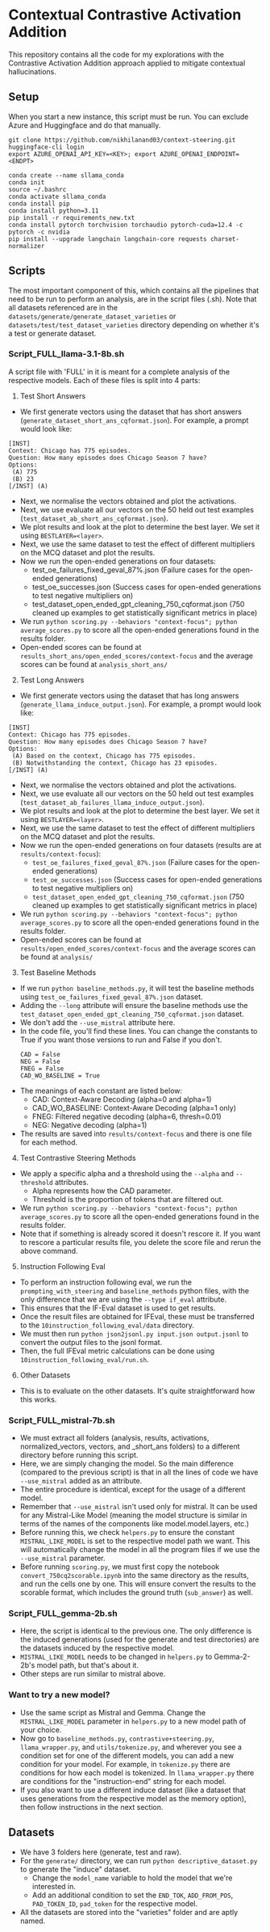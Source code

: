 # Contextual Contrastive Activation Addition

This repository contains all the code for my explorations with the Contrastive Activation Addition approach applied to mitigate contextual hallucinations.

## Setup

When you start a new instance, this script must be run.
You can exclude Azure and Huggingface and do that manually.

```
git clone https://github.com/nikhilanand03/context-steering.git
huggingface-cli login
export AZURE_OPENAI_API_KEY=<KEY>; export AZURE_OPENAI_ENDPOINT=<ENDPT>

conda create --name sllama_conda
conda init
source ~/.bashrc
conda activate sllama_conda
conda install pip
conda install python=3.11
pip install -r requirements_new.txt
conda install pytorch torchvision torchaudio pytorch-cuda=12.4 -c pytorch -c nvidia
pip install --upgrade langchain langchain-core requests charset-normalizer
```

## Scripts

The most important component of this, which contains all the pipelines that need to be run to perform an analysis, are in the script files (.sh). Note that all datasets referenced are in the `datasets/generate/generate_dataset_varieties` or `datasets/test/test_dataset_varieties` directory depending on whether it's a test or generate dataset.

### Script_FULL_llama-3.1-8b.sh

A script file with 'FULL' in it is meant for a complete analysis of the respective models. Each of these files is split into 4 parts:

1. Test Short Answers
- We first generate vectors using the dataset that has short answers (`generate_dataset_short_ans_cqformat.json`). For example, a prompt would look like:

```
[INST]
Context: Chicago has 775 episodes.
Question: How many episodes does Chicago Season 7 have?
Options:
 (A) 775
 (B) 23
[/INST] (A)
```

- Next, we normalise the vectors obtained and plot the activations.
- Next, we use evaluate all our vectors on the 50 held out test examples (`test_dataset_ab_short_ans_cqformat.json`).
- We plot results and look at the plot to determine the best layer. We set it using `BESTLAYER=<layer>`.
- Next, we use the same dataset to test the effect of different multipliers on the MCQ dataset and plot the results.
- Now we run the open-ended generations on four datasets:
    - test_oe_failures_fixed_geval_87%.json (Failure cases for the open-ended generations)
    - test_oe_successes.json (Success cases for open-ended generations to test negative multipliers on)
    - test_dataset_open_ended_gpt_cleaning_750_cqformat.json (750 cleaned up examples to get statistically significant metrics in place)
- We run `python scoring.py --behaviors "context-focus"; python average_scores.py` to score all the open-ended generations found in the results folder.
- Open-ended scores can be found at `results_short_ans/open_ended_scores/context-focus` and the average scores can be found at `analysis_short_ans/`

2. Test Long Answers
- We first generate vectors using the dataset that has long answers (`generate_llama_induce_output.json`). For example, a prompt would look like:

```
[INST]
Context: Chicago has 775 episodes.
Question: How many episodes does Chicago Season 7 have?
Options:
 (A) Based on the context, Chicago has 775 episodes.
 (B) Notwithstanding the context, Chicago has 23 episodes.
[/INST] (A)
```

- Next, we normalise the vectors obtained and plot the activations.
- Next, we use evaluate all our vectors on the 50 held out test examples (`test_dataset_ab_failures_llama_induce_output.json`).
- We plot results and look at the plot to determine the best layer. We set it using `BESTLAYER=<layer>`.
- Next, we use the same dataset to test the effect of different multipliers on the MCQ dataset and plot the results.
- Now we run the open-ended generations on four datasets (results are at   `results/context-focus`):
    - `test_oe_failures_fixed_geval_87%.json` (Failure cases for the open-ended generations)
    - `test_oe_successes.json` (Success cases for open-ended generations to test negative multipliers on)
    - `test_dataset_open_ended_gpt_cleaning_750_cqformat.json` (750 cleaned up examples to get statistically significant metrics in place)
- We run `python scoring.py --behaviors "context-focus"; python average_scores.py` to score all the open-ended generations found in the results folder.
- Open-ended scores can be found at `results/open_ended_scores/context-focus` and the average scores can be found at `analysis/`

3. Test Baseline Methods
- If we run `python baseline_methods.py`, it will test the baseline methods using `test_oe_failures_fixed_geval_87%.json` dataset.
- Adding the `--long` attribute will ensure the baseline methods use the `test_dataset_open_ended_gpt_cleaning_750_cqformat.json` dataset.
- We don't add the `--use_mistral` attribute here.
- In the code file, you'll find these lines. You can change the constants to True if you want those versions to run and False if you don't.
    ```
    CAD = False
    NEG = False
    FNEG = False
    CAD_WO_BASELINE = True
    ```
- The meanings of each constant are listed below:
    - CAD: Context-Aware Decoding (alpha=0 and alpha=1)
    - CAD_WO_BASELINE: Context-Aware Decoding (alpha=1 only)
    - FNEG: Filtered negative decoding (alpha=6, thresh=0.01)
    - NEG: Negative decoding (alpha=1)
- The results are saved into `results/context-focus` and there is one file for each method.

4. Test Contrastive Steering Methods
- We apply a specific alpha and a threshold using the `--alpha` and `--threshold` attributes.
    - Alpha represents how the CAD parameter.
    - Threshold is the proportion of tokens that are filtered out.
- We run `python scoring.py --behaviors "context-focus"; python average_scores.py` to score all the open-ended generations found in the results folder.
- Note that if something is already scored it doesn't rescore it. If you want to rescore a particular results file, you delete the score file and rerun the above command.

5. Instruction Following Eval
- To perform an instruction following eval, we run the `prompting_with_steering` and `baseline_methods` python files, with the only difference that we are using the `--type if_eval` attribute.
- This ensures that the IF-Eval dataset is used to get results. 
- Once the result files are obtained for IFEval, these must be transferred to the `10instruction_following_eval/data` directory.
- We must then run `python json2jsonl.py input.json output.jsonl` to convert the output files to the jsonl format.
- Then, the full IFEval metric calculations can be done using `10instruction_following_eval/run.sh`.

6. Other Datasets
- This is to evaluate on the other datasets. It's quite straightforward how this works.

### Script_FULL_mistral-7b.sh

- We must extract all folders (analysis, results, activations, normalized_vectors, vectors, and _short_ans folders) to a different directory before running this script.
- Here, we are simply changing the model. So the main difference (compared to the previous script) is that in all the lines of code we have `--use_mistral` added as an attribute.
- The entire procedure is identical, except for the usage of a different model.
- Remember that `--use_mistral` isn't used only for mistral. It can be used for any Mistral-Like Model (meaning the model structure is similar in terms of the names of the components like model.model.layers, etc.)
- Before running this, we check `helpers.py` to ensure the constant `MISTRAL_LIKE_MODEL` is set to the respective model path we want. This will automatically change the model in all the program files if we use the `--use_mistral` parameter.
- Before running `scoring.py`, we must first copy the notebook `convert_750cq2scorable.ipynb` into the same directory as the results, and run the cells one by one. This will ensure convert the results to the scorable format, which includes the ground truth (`sub_answer`) as well.

### Script_FULL_gemma-2b.sh

- Here, the script is identical to the previous one. The only difference is the induced generations (used for the generate and test directories) are the datasets induced by the respective model.
- `MISTRAL_LIKE_MODEL` needs to be changed in `helpers.py` to Gemma-2-2b's model path, but that's about it.
- Other steps are run similar to mistral above.

### Want to try a new model?

- Use the same script as Mistral and Gemma. Change the `MISTRAL_LIKE_MODEL` parameter in `helpers.py` to a new model path of your choice.
- Now go to `baseline_methods.py`, `contrastive+steering.py`, `llama_wrapper.py`, and `utils/tokenize.py`, and wherever you see a condition set for one of the different models, you can add a new condition for your model. For example, in `tokenize.py` there are conditions for how each model is tokenized. In `llama_wrapper.py` there are conditions for the "instruction-end" string for each model.
- If you also want to use a different induce dataset (like a dataset that uses generations from the respective model as the memory option), then follow instructions in the next section.

## Datasets

- We have 3 folders here (generate, test and raw). 
- For the `generate/` directory, we can run `python descriptive_dataset.py` to generate the "induce" dataset.
    - Change the `model_name` variable to hold the model that we're interested in.
    - Add an additional condition to set the `END_TOK`, `ADD_FROM_POS`, `PAD_TOKEN_ID`, `pad_token` for the respective model.
- All the datasets are stored into the "varieties" folder and are aptly named.
